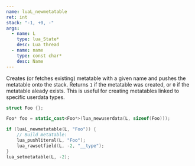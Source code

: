 ```yaml
---
name: luaL_newmetatable
ret: int
stack: "-1, +0, -"
args:
  - name: L
    type: lua_State*
    desc: Lua thread
  - name: name
    type: const char*
    desc: Name
---
```


Creates (or fetches existing) metatable with a given name and pushes the metatable onto the stack. Returns `1` if the metatable was created, or `0` if the metatable aleady exists. This is useful for creating metatables linked to specific userdata types.

```cpp title="Example" hl_lines="5"
struct Foo {};

Foo* foo = static_cast<Foo*>(lua_newuserdata(L, sizeof(Foo)));

if (luaL_newmetatable(L, "Foo")) {
	// Build metatable:
	lua_pushliteral(L, "Foo");
	lua_rawsetfield(L, -2, "__type");
}
lua_setmetatable(L, -2);
```
